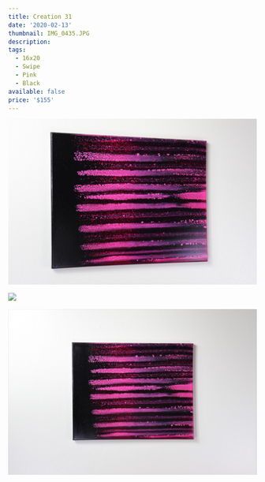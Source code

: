 ```yaml
---
title: Creation 31
date: '2020-02-13'
thumbnail: IMG_0435.JPG
description: 
tags:
  - 16x20
  - Swipe
  - Pink
  - Black
available: false
price: '$155'
---
```


![](IMG_0438.JPG)

![](IMG_0441.JPG)

![](IMG_0437.JPG)

